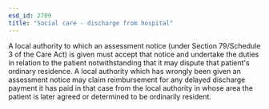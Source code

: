 ```yaml
---
esd_id: 2709
title: "Social care - discharge from hospital"
---
```


A local authority to which an assessment notice (under Section 79/Schedule 3 of the Care Act) is given must accept that notice and undertake the duties in relation to the patient notwithstanding that it may dispute that patient's ordinary residence. A local authority which has wrongly been given an assessment notice may claim reimbursement for any delayed discharge payment it has paid in that case from the local authority in whose area the patient is later agreed or determined to be ordinarily resident.

